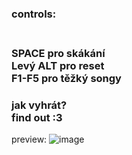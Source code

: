 <h3>controls:<h3/> <br>
SPACE pro skákání <br>
Levý ALT pro reset <br>
F1-F5 pro těžký songy <br>
<h3>jak vyhrát? <br>find out :3 </h3>

preview: ![image](https://github.com/user-attachments/assets/4a4b5dbb-7745-41a2-8c54-93b12768702b)

